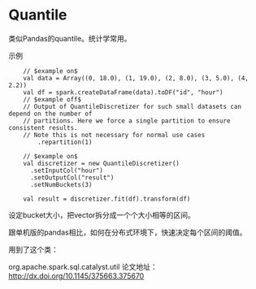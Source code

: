 # Quantile

类似Pandas的quantile。统计学常用。

示例
```
    // $example on$
    val data = Array((0, 18.0), (1, 19.0), (2, 8.0), (3, 5.0), (4, 2.2))
    val df = spark.createDataFrame(data).toDF("id", "hour")
    // $example off$
    // Output of QuantileDiscretizer for such small datasets can depend on the number of
    // partitions. Here we force a single partition to ensure consistent results.
    // Note this is not necessary for normal use cases
        .repartition(1)

    // $example on$
    val discretizer = new QuantileDiscretizer()
      .setInputCol("hour")
      .setOutputCol("result")
      .setNumBuckets(3)

    val result = discretizer.fit(df).transform(df)
```
设定bucket大小，把vector拆分成一个个大小相等的区间。

跟单机版的pandas相比，如何在分布式环境下，快速决定每个区间的阈值。

用到了这个类：

org.apache.spark.sql.catalyst.util
论文地址： http://dx.doi.org/10.1145/375663.375670